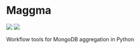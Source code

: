 
# Maggma 
![](https://github.com/materialsproject/maggma/workflows/linting/badge.svg) ![](https://github.com/materialsproject/maggma/workflows/testing/badge.svg)

Workflow tools for MongoDB aggregation in Python
